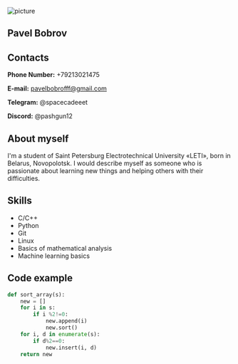 ![picture](https://github.com/pashabbrv/rsschool-cv/assets/112647982/e5a2524e-5612-4870-a405-b4660ef5ad76)
## **Pavel Bobrov**
## **Contacts**
**Phone Number:** +79213021475

**E-mail:** pavelbobrofff@gmail.com

**Telegram:** @spacecadeeet

**Discord:** @pashgun12
## **About myself**
I'm a student of Saint Petersburg Electrotechnical University «LETI», born in Belarus, Novopolotsk.
I would describe myself as someone who is passionate about learning new things and helping others with their difficulties.
## **Skills**
- C/C++ 
- Python
- Git
- Linux
- Basics of mathematical analysis
- Machine learning basics
## **Code example**
```python
def sort_array(s):
    new = []
    for i in s:
        if i %2!=0:
            new.append(i)
            new.sort()
    for i, d in enumerate(s):
        if d%2==0:
            new.insert(i, d)    
    return new
```
